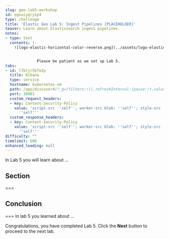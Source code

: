 ```yaml
---
slug: geo-lab5-workshop
id: egxuiyqry1p4
type: challenge
title: 'Elastic Geo Lab 5: Ingest Pipelines [PLACEHOLDER]'
teaser: Learn about Elasticsearch ingest pipelines.
notes:
- type: text
  contents: |-
    ![logo-elastic-horizontal-color-reverse.png](../assets/logo-elastic-horizontal-color-reverse.png)


              Please be patient as we set up Lab 5.
tabs:
- id: l7ktjr5kfe2p
  title: Kibana
  type: service
  hostname: kubernetes-vm
  path: /app/discover#/?_g=(filters:!(),refreshInterval:(pause:!t,value:60000),time:(from:now-48h,to:now))&_a=(columns:!(),dataSource:(dataViewId:trimet-geo-workshop-data,type:dataView),filters:!(),interval:auto,query:(language:kuery,query:''),sort:!(!('@timestamp',desc)))
  port: 30001
  custom_request_headers:
  - key: Content-Security-Policy
    value: 'script-src ''self''; worker-src blob: ''self''; style-src ''unsafe-inline''
      ''self'''
  custom_response_headers:
  - key: Content-Security-Policy
    value: 'script-src ''self''; worker-src blob: ''self''; style-src ''unsafe-inline''
      ''self'''
difficulty: ""
timelimit: 600
enhanced_loading: null
---
```

In Lab 5 you will learn about ...

## Section
===

## Conclusion
===
In lab 5 you learned about ...

Congratulations, you have completed Lab 5. Click the **Next** button to proceed to the next lab.
